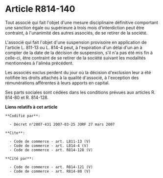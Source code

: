 # Article R814-140

Tout associé qui fait l'objet d'une mesure disciplinaire définitive comportant une sanction égale ou supérieure à trois mois
d'interdiction peut être contraint, à l'unanimité des autres associés, de se retirer de la société. 

L'associé qui fait l'objet d'une suspension provisoire en application de l'article L. 811-13 ou L. 814-4 peut, à l'expiration
d'un délai d'un an à compter de la date de la décision de suspension, s'il n'a pas été mis fin à celle-ci, être contraint de
se retirer de la société suivant les modalités mentionnées à l'alinéa précédent. 

Les associés exclus perdent du jour où la décision d'exclusion leur a été notifiée les droits attachés à la qualité
d'associé, à l'exception des rémunérations afférentes à leurs apports en capital. 

Ses parts sociales sont cédées dans les conditions prévues aux articles R. 814-80 et R. 814-128.

**Liens relatifs à cet article**

	**Codifié par**:

	  - Décret n°2007-431 2007-03-25 JORF 27 mars 2007

	**Cite**:

	  - Code de commerce - art. L811-13 (V)
	  - Code de commerce - art. L814-4 (V)
	  - Code de commerce - art. R814-128 (V)

	**Cité par**:

	  - Code de commerce - art. R814-121 (V)
	  - Code de commerce - art. R814-80 (V)
